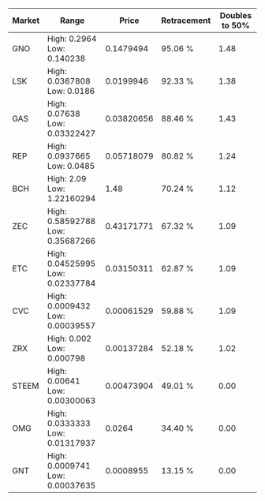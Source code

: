 | Market | Range | Price| Retracement | Doubles to 50% |
| --- | --- | --- | --- | --- |
| GNO | High: 0.2964<br />Low: 0.140238 | 0.1479494 | 95.06 % | 1.48 |
| LSK | High: 0.0367808<br />Low: 0.0186 | 0.0199946 | 92.33 % | 1.38 |
| GAS | High: 0.07638<br />Low: 0.03322427 | 0.03820656 | 88.46 % | 1.43 |
| REP | High: 0.0937665<br />Low: 0.0485 | 0.05718079 | 80.82 % | 1.24 |
| BCH | High: 2.09<br />Low: 1.22160294 | 1.48 | 70.24 % | 1.12 |
| ZEC | High: 0.58592788<br />Low: 0.35687266 | 0.43171771 | 67.32 % | 1.09 |
| ETC | High: 0.04525995<br />Low: 0.02337784 | 0.03150311 | 62.87 % | 1.09 |
| CVC | High: 0.0009432<br />Low: 0.00039557 | 0.00061529 | 59.88 % | 1.09 |
| ZRX | High: 0.002<br />Low: 0.000798 | 0.00137284 | 52.18 % | 1.02 |
| STEEM | High: 0.00641<br />Low: 0.00300063 | 0.00473904 | 49.01 % | 0.00 |
| OMG | High: 0.0333333<br />Low: 0.01317937 | 0.0264 | 34.40 % | 0.00 |
| GNT | High: 0.0009741<br />Low: 0.00037635 | 0.0008955 | 13.15 % | 0.00 |
